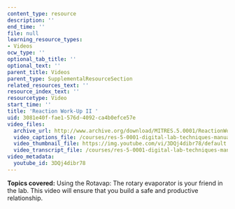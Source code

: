 ```yaml
---
content_type: resource
description: ''
end_time: ''
file: null
learning_resource_types:
- Videos
ocw_type: ''
optional_tab_title: ''
optional_text: ''
parent_title: Videos
parent_type: SupplementalResourceSection
related_resources_text: ''
resource_index_text: ''
resourcetype: Video
start_time: ''
title: 'Reaction Work-Up II '
uid: 3081e40f-fae1-576d-4092-ca4b0efce57e
video_files:
  archive_url: http://www.archive.org/download/MITRES.5.0001/ReactionWork-upIi_MitDigitalLabTechniquesManual.mp4
  video_captions_file: /courses/res-5-0001-digital-lab-techniques-manual-spring-2007/9df23bc142b85e63973a99b5c2fd36e0_3DQj4dibr78.vtt
  video_thumbnail_file: https://img.youtube.com/vi/3DQj4dibr78/default.jpg
  video_transcript_file: /courses/res-5-0001-digital-lab-techniques-manual-spring-2007/ed22948fc6017498b53ad9c9e62af31d_3DQj4dibr78.pdf
video_metadata:
  youtube_id: 3DQj4dibr78
---
```


**Topics covered:** Using the Rotavap: The rotary evaporator is your friend in the lab. This video will ensure that you build a safe and productive relationship.



